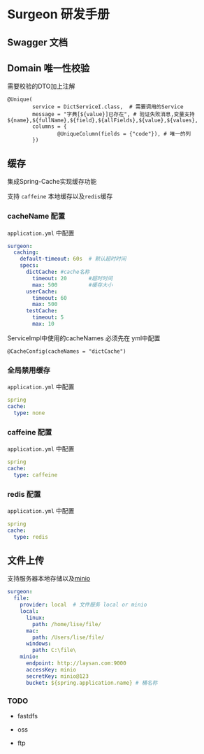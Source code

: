 # Surgeon 研发手册

## Swagger 文档

## Domain 唯一性校验

需要校验的DTO加上注解

```
@Unique(
        service = DictServiceI.class,  # 需要调用的Service
        message = "字典[${value}]已存在", # 验证失败消息,变量支持 ${name},${fullName},${field},${allFields},${value},${values},
        columns = {
                @UniqueColumn(fields = {"code"}), # 唯一的列
        })
```

## 缓存

集成Spring-Cache实现缓存功能

支持 `caffeine` 本地缓存以及`redis`缓存

### cacheName 配置

`application.yml` 中配置

```yml
surgeon:
  caching:
    default-timeout: 60s  # 默认超时时间
    specs:
      dictCache: #cache名称
        timeout: 20       #超时时间
        max: 500          #缓存大小
      userCache:
        timeout: 60
        max: 500
      testCache:
        timeout: 5
        max: 10
```

ServiceImpl中使用的cacheNames 必须先在 yml中配置

`@CacheConfig(cacheNames = "dictCache")`

### 全局禁用缓存

`application.yml` 中配置

```yml
spring
cache:
  type: none
```

### caffeine 配置

`application.yml` 中配置

```yml
spring
cache:
  type: caffeine
```

### redis 配置

`application.yml` 中配置

```yml
spring
cache:
  type: redis
```

## 文件上传

支持服务器本地存储以及[minio](http://www.minio.org.cn/)

```yml
surgeon:
  file:
    provider: local  # 文件服务 local or minio
    local:
      linux:
        path: /home/lise/file/
      mac:
        path: /Users/lise/file/
      windows:
        path: C:\file\
    minio:
      endpoint: http://laysan.com:9000
      accessKey: minio
      secretKey: minio@123
      bucket: ${spring.application.name} # 桶名称
```

### TODO

* fastdfs

* oss

* ftp